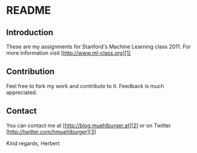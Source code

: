 README
======

Introduction
------------

These are my assignments for Stanford's Machine Learning class 2011. For more information visit [http://www.ml-class.org][1]

Contribution
------------
Feel free to fork my work and contribute to it. Feedback is much appreciated.

Contact
-------
You can contact me at [http://blog.muehlburger.at][2] or on Twitter [http://twitter.com/hmuehlburger][3]

Kind regards,
Herbert

[1]: http://www.ml-class.org
[2]: http://blog.muehlburger.at
[3]: http://twitter.com/hmuehlburger